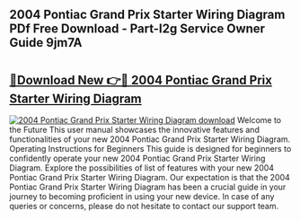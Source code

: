 ## 2004 Pontiac Grand Prix Starter Wiring Diagram PDf Free Download - Part-I2g Service Owner Guide 9jm7A

# <h2><a href="http://dfjwtr.blite.top/?on=2004+Pontiac+Grand+Prix+Starter+Wiring+Diagram">🔗Download New 👉🔴 2004 Pontiac Grand Prix Starter Wiring Diagram</a></h2>

[![2004 Pontiac Grand Prix Starter Wiring Diagram download](https://i.imgur.com/lujVjoI.png)](http://dfjwtr.blite.top/?on=2004+Pontiac+Grand+Prix+Starter+Wiring+Diagram)
Welcome to the Future This user manual showcases the innovative features and functionalities of your new 2004 Pontiac Grand Prix Starter Wiring Diagram. Operating Instructions for Beginners This guide is designed for beginners to confidently operate your new 2004 Pontiac Grand Prix Starter Wiring Diagram. Explore the possibilities of list of features with your new 2004 Pontiac Grand Prix Starter Wiring Diagram. Our expectation is that the 2004 Pontiac Grand Prix Starter Wiring Diagram has been a crucial guide in your journey to becoming proficient in using your new device. In case of any queries or concerns, please do not hesitate to contact our support team.
